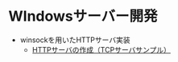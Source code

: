 # WIndowsサーバー開発

* winsockを用いたHTTPサーバ実装
  * [HTTPサーバの作成（TCPサーバサンプル）](https://www.geekpage.jp/programming/winsock/http-server.php)





